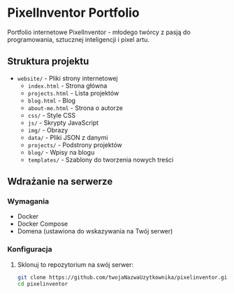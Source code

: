 # PixelInventor Portfolio

Portfolio internetowe PixelInventor - młodego twórcy z pasją do programowania, sztucznej inteligencji i pixel artu.

## Struktura projektu

- `website/` - Pliki strony internetowej
  - `index.html` - Strona główna
  - `projects.html` - Lista projektów
  - `blog.html` - Blog
  - `about-me.html` - Strona o autorze
  - `css/` - Style CSS
  - `js/` - Skrypty JavaScript
  - `img/` - Obrazy
  - `data/` - Pliki JSON z danymi
  - `projects/` - Podstrony projektów
  - `blog/` - Wpisy na blogu
  - `templates/` - Szablony do tworzenia nowych treści

## Wdrażanie na serwerze

### Wymagania

- Docker
- Docker Compose
- Domena (ustawiona do wskazywania na Twój serwer)

### Konfiguracja

1. Sklonuj to repozytorium na swój serwer:
   ```bash
   git clone https://github.com/twojaNazwaUzytkownika/pixelinventor.git
   cd pixelinventor